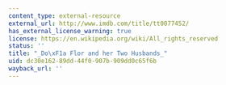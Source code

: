 ```yaml
---
content_type: external-resource
external_url: http://www.imdb.com/title/tt0077452/
has_external_license_warning: true
license: https://en.wikipedia.org/wiki/All_rights_reserved
status: ''
title: "_Do\xF1a Flor and her Two Husbands_"
uid: dc30e162-89dd-44f0-907b-909dd0c65f6b
wayback_url: ''
---
```


